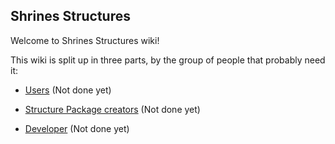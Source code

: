 ## Shrines Structures

Welcome to Shrines Structures wiki!

This wiki is split up in three parts, by the group of people that probably need it:

- [Users](UsersHome.md) (Not done yet)

- [Structure Package creators](PackagersHome.md) (Not done yet)

- [Developer](DevsHome.md) (Not done yet)